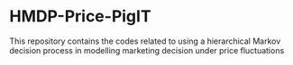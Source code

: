 # HMDP-Price-PigIT
This repository contains the codes related to using a hierarchical Markov decision process in modelling marketing decision
under price fluctuations
